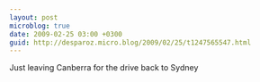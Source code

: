 ```yaml
---
layout: post
microblog: true
date: 2009-02-25 03:00 +0300
guid: http://desparoz.micro.blog/2009/02/25/t1247565547.html
---
```

Just leaving Canberra for the drive back to Sydney
